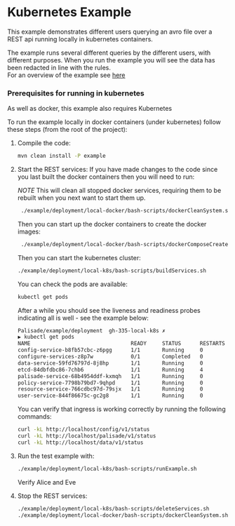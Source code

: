 # Kubernetes Example

This example demonstrates different users querying an avro file over a REST api running locally in kubernetes containers.

The example runs several different queries by the different users, with different purposes. When you run the example you will see the data has been redacted in line with the rules.  
For an overview of the example see [here](../../README.md)

### Prerequisites for running in kubernetes 
As well as docker, this example also requires Kubernetes

To run the example locally in docker containers (under kubernetes) follow these steps (from the root of the project):

1. Compile the code:
    ```bash
    mvn clean install -P example
    ```

2. Start the REST services:
    If you have made changes to the code since you last built the docker containers then you will need to run:
    
    *NOTE* This will clean all stopped docker services, requiring them to be rebuilt when you next want to start them up. 
    ```bash
     ./example/deployment/local-docker/bash-scripts/dockerCleanSystem.sh
    ```

    Then you can start up the docker containers to create the docker images:
    ```bash
     ./example/deployment/local-docker/bash-scripts/dockerComposeCreateOnly.sh
    ```
    
    Then you can start the kubernetes cluster:
    ```bash
    ./example/deployment/local-k8s/bash-scripts/buildServices.sh
    ```

    You can check the pods are available:    
    ```bash
    kubectl get pods
    ```

    After a while you should see the liveness and readiness probes indicating all is well - see the example below:
    ```bash    
    Palisade/example/deployment  gh-335-local-k8s ✗                                                                 46m ◒
    ▶ kubectl get pods
    NAME                                READY     STATUS      RESTARTS   AGE
    config-service-b8fb57cbc-z6pgg      1/1       Running     0          8m
    configure-services-z8p7w            0/1       Completed   0          8m
    data-service-59fd76797d-8j8hp       1/1       Running     0          7m
    etcd-84dbfdbc86-7chb6               1/1       Running     4          8m
    palisade-service-68b4954ddf-kxmqh   1/1       Running     0          8m
    policy-service-7798b79bd7-9qhpd     1/1       Running     0          8m
    resource-service-766cdbc97d-79sjx   1/1       Running     0          8m
    user-service-844f86675c-gc2g8       1/1       Running     0          8m
    ```
    You can verify that ingress is working correctly by running the following commands:
    ```bash
    curl -kL http://localhost/config/v1/status
    curl -kL http://localhost/palisade/v1/status
    curl -kL http://localhost/data/v1/status
    ```

3. Run the test example with:
    ```bash
    ./example/deployment/local-k8s/bash-scripts/runExample.sh
    ```
    Verify Alice and Eve
    
4. Stop the REST services:
    ```bash
    ./example/deployment/local-k8s/bash-scripts/deleteServices.sh
    ./example/deployment/local-docker/bash-scripts/dockerCleanSystem.sh
    ```

